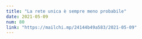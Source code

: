 ```yaml
---
title: "La rete unica è sempre meno probabile"
date: 2021-05-09
num: 80
link: "https://mailchi.mp/24144b49a583/2021-05-09"
---
```

